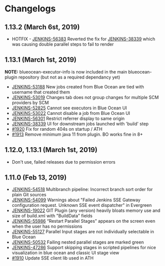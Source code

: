 # Changelogs

## 1.13.2 (March 6st, 2019)

* HOTFIX - [JENKINS-56383](https://issues.jenkins-ci.org/browse/JENKINS-56383) Reverted the fix for [JENKINS-38339](https://issues.jenkins-ci.org/browse/JENKINS-38339) which was causing double parallel steps to fail to render


## 1.13.1 (March 1st, 2019)

**NOTE:** blueocean-executor-info is now included in the main blueocean-plugin repository (but not as a required dependancy yet)

* [JENKINS-53188](https://issues.jenkins-ci.org/browse/JENKINS-53188) New jobs created from Blue Ocean are tied with username that created them
* [JENKINS-53019](https://issues.jenkins-ci.org/browse/JENKINS-53019) Changes tab does not group changes for multiple SCM providers by SCM
* [JENKINS-52825](https://issues.jenkins-ci.org/browse/JENKINS-52825) Cannot see executors in Blue Ocean UI
* [JENKINS-53022](https://issues.jenkins-ci.org/browse/JENKINS-53022) Cannot disable a job from Blue Ocean UI
* [JENKINS-56301](https://issues.jenkins-ci.org/browse/JENKINS-56301) Restrict referrer display to same origin
* [JENKINS-38339](https://issues.jenkins-ci.org/browse/JENKINS-38339) UI for downstream jobs launched with 'build' step
* [#1920](https://github.com/jenkinsci/blueocean-plugin/pull/1920) Fix for random 404s on startup / ATH
* [#1913](https://github.com/jenkinsci/blueocean-plugin/pull/1913) Remove minimum java 11 from plugin. BO works fine in 8+

## 1.12.0, 1.13.1 (March 1st, 2019)

* Don't use, failed releases due to permission errors

## 1.11.0 (Feb 13, 2019)

* [JENKINS-54518](https://issues.jenkins-ci.org/browse/JENKINS-54518) Multibranch pipeline: Incorrect branch sort order for plain Git sources
* [JENKINS-54099](https://issues.jenkins-ci.org/browse/JENKINS-54099) Warnings about "Failed Jenkins SSE Gateway configuration request. Unknown SSE event dispatcher" in Evergreen
* [JENKINS-19022](https://issues.jenkins-ci.org/browse/JENKINS-19022) GIT Plugin (any version) heavily bloats memory use and size of build.xml with "BuildData" fields
* [JENKINS-55986](https://issues.jenkins-ci.org/browse/JENKINS-55986) “Restart Parallel Stages” appears on the screen even when the user has no permissions
* [JENKINS-55127](https://issues.jenkins-ci.org/browse/JENKINS-55127) Parallel Input stages are not individually selectable in Blue Ocean
* [JENKINS-50532](https://issues.jenkins-ci.org/browse/JENKINS-50532) Failing nested parallel stages are marked green
* [JENKINS-47286](https://issues.jenkins-ci.org/browse/JENKINS-47286) Support skipping stages in scripted pipelines for nice visualization in blue ocean and classic UI stage view
* [#1910](https://github.com/jenkinsci/blueocean-plugin/pull/1910) Update SSE client lib used in ATH
